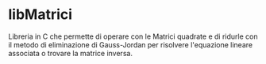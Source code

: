# libMatrici
Libreria in C che permette di operare con le Matrici quadrate e di ridurle con il metodo di eliminazione di Gauss-Jordan per risolvere l'equazione lineare associata o trovare la matrice inversa.
